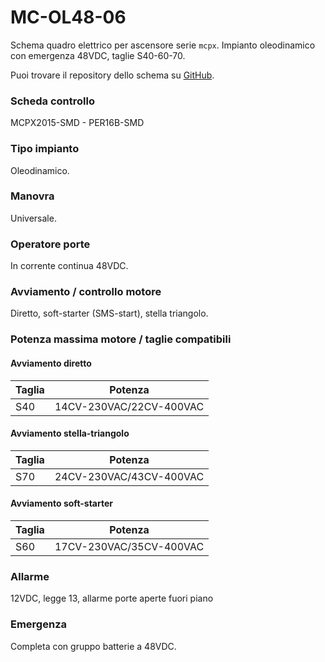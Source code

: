 # MC-OL48-06

Schema quadro elettrico per ascensore serie `mcpx`. Impianto oleodinamico con emergenza 48VDC, taglie S40-60-70.

Puoi trovare il repository dello schema su
<a href="https://github.com/eca-automs/MC-OL48-06" target="_blank">GitHub</a>.

### Scheda controllo
MCPX2015-SMD - PER16B-SMD

### Tipo impianto
Oleodinamico.

### Manovra
Universale.

### Operatore porte
In corrente continua 48VDC.

### Avviamento / controllo motore
Diretto, soft-starter (SMS-start), stella triangolo.

### Potenza massima motore / taglie compatibili

#### Avviamento diretto
Taglia|Potenza
---|---
S40|14CV-230VAC/22CV-400VAC

#### Avviamento stella-triangolo
Taglia|Potenza
---|---
S70|24CV-230VAC/43CV-400VAC

#### Avviamento soft-starter
Taglia|Potenza
---|---
S60|17CV-230VAC/35CV-400VAC

### Allarme
12VDC, legge 13, allarme porte aperte fuori piano

### Emergenza
Completa con gruppo batterie a 48VDC.
